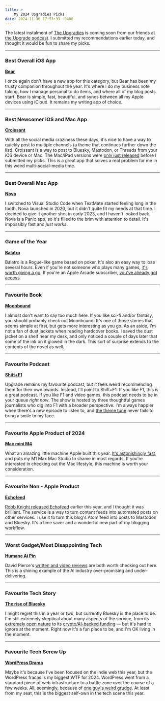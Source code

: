 ```yaml
---
title: >
    My 2024 Upgradies Picks
date: 2024-11-30 17:53:39 -0400
---
```


The latest instalment of [The Upgradies](https://upgradies.com/) is coming soon from our friends at [the Upgrade podcast](https://www.relay.fm/upgrade). I submitted my recommendations earlier today, and thought it would be fun to share my picks.

---

### Best Overall iOS App
**[Bear](https://bear.app/)**

I once again don't have a new app for this category, but Bear has been my trusty companion throughout the year. It's where I do my business note taking, how I manage personal to do items, and where all of my blog posts start. Bear is simple, fast, beautiful, and syncs between all my Apple devices using iCloud. It remains my writing app of choice.

---

### Best Newcomer iOS and Mac App
**[Croissant](https://apps.apple.com/us/app/croissant-cross-posting/id6670288979)**

With all the social media craziness these days, it's nice to have a way to quickly post to multiple channels (a theme that continues further down the list). Croissant is a way to post to Bluesky, Mastodon, or Threads from your iOS device or Mac. The Mac/iPad versions were [only just released](https://bsky.app/profile/benricem.bsky.social/post/3lbwt6eamlk2t) before I submitted my picks. This is a great app that solves a real problem for me in this weird multi-social-media time.

---

### Best Overall Mac App
**[Nova](https://nova.app/)**

I switched to Visual Studio Code when TextMate started feeling long in the tooth. Nova launched in 2020, but it didn't quite fit my needs at that time. I decided to give it another shot in early 2023, and I haven't looked back. Nova is a Panic app, so it's filled to the brim with attention to detail. It's impossibly fast and *just works*.

---

### Game of the Year
**[Balatro](https://www.playbalatro.com/)**

Balatro is a Rogue-like game based on poker. It's also an easy way to lose several hours. Even if you're not someone who plays many games, [it's worth giving a go](https://www.polygon.com/reviews/24084564/balatro-review-poker-game-deck-building-roguelite). If you're an Apple Arcade subscriber, [you've already got access](https://www.apple.com/newsroom/2024/09/eight-games-join-apple-arcade-including-balatro-and-nba-2k25-arcade-edition/).

---

### Favourite Book
**[Moonbound](https://www.robinsloan.com/moonbound/)**

I almost don't want to say too much here. If you like sci-fi and/or fantasy, you should probably check out Moonbound. It's one of those stories that seems simple at first, but gets more interesting as you go. As an aside, I'm not a fan of dust jackets when reading hardcover books. I saved the dust jacket on a shelf near my desk, and only noticed a couple of days later that some of the ink on it glowed in the dark. This sort of surprise extends to the contents of the novel as well.

---

### Favourite Podcast
**[Shift+F1](https://www.f1.cool/)**

Upgrade remains my favourite podcast, but it feels weird recommending them for their own awards. Instead, I'll point to Shift+F1. If you like F1, this is a great podcast. If you like F1 and video games, this podcast needs to be in your queue *right now*. The show is hosted by three thoughtful games journalists who dig into F1 with a broader perspective.  I'm always happier when there's a new episode to listen to, and [the theme tune](https://www.audionetwork.com/browse/m/track/drive-on-by_29591) never fails to bring a smile to my face.

---

### Favourite Apple Product of 2024
**[Mac mini M4](https://www.apple.com/ca/mac-mini/)**

What an amazing little machine Apple built this year. [It's astonishingly fast](https://sixcolors.com/post/2024/11/m4-mac-mini-review-phenomenal-cosmic-power-itty-bitty-form-factor/), and puts my M1 Max Mac Studio to shame in most regards. If you're interested in checking out the Mac lifestyle, this machine is worth your consideration.

---

### Favourite Non - Apple Product
**[Echofeed](https://echofeed.app/)**

[Robb Knight released Echofeed](https://rknight.me/blog/echofeed/) earlier this year, and I thought it was brilliant. The service is a way to turn content feeds into automated posts on other services. I use it to turn this blog's Atom feed into posts to Mastodon and Bluesky. It's a time saver and a wonderful new part of my blogging workflow.

---

### Worst Gadget/Most Disappointing Tech
**[Humane Ai Pin](https://humane.com/)**

David Pierce's [written and video reviews](https://www.theverge.com/24126502/humane-ai-pin-review) are both worth checking out here. This is a shining example of the AI industry over-promising and under-delivering.

---

### Favourite Tech Story
**[The rise of Bluesky](https://anderegg.ca/2024/11/15/maybe-bluesky-has-won)**

I might regret this in a year or two, but currently Bluesky is the place to be. I'm still extremely skeptical about many aspects of the service, from its [extremely open nature](https://anderegg.ca/2024/11/27/the-trouble-with-openness) to its [crypto/AI-backed funding](https://bsky.social/about/blog/10-24-2024-series-a) — but it's hard to ignore at the moment. Right now it's a fun place to be, and I'm OK living in the moment.

---

### Favourite Tech Screw Up
**[WordPress Drama](https://anderegg.ca/2024/10/13/acf-has-been-hijacked)**

Maybe it's because I've been focused on the indie web this year, but the WordPress fracas is my biggest WTF for 2024. WordPress went from a standard piece of web infrastructure to a battle zone over the course of a few weeks. All, seemingly, because of [one guy's weird grudge](https://anderegg.ca/2024/09/26/wordpress-vs-wp-engine). At least from my seat, this is the biggest self-own in the tech scene this year.